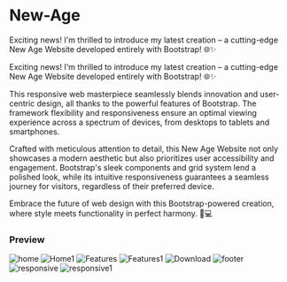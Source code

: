 # New-Age
 Exciting news! I'm thrilled to introduce my latest creation – a cutting-edge New Age Website developed entirely with Bootstrap! 🌐✨

Exciting news! I'm thrilled to introduce my latest creation – a cutting-edge New Age Website developed entirely with Bootstrap! 🌐✨

This responsive web masterpiece seamlessly blends innovation and user-centric design, all thanks to the powerful features of Bootstrap. The framework flexibility and responsiveness ensure an optimal viewing experience across a spectrum of devices, from desktops to tablets and smartphones.

Crafted with meticulous attention to detail, this New Age Website not only showcases a modern aesthetic but also prioritizes user accessibility and engagement. Bootstrap's sleek components and grid system lend a polished look, while its intuitive responsiveness guarantees a seamless journey for visitors, regardless of their preferred device.

Embrace the future of web design with this Bootstrap-powered creation, where style meets functionality in perfect harmony. 🚀💻

<strong><h3>Preview</strong></h3>
![home](https://github.com/Sanket-825/New-Age/assets/123058949/855e7d20-52b5-4c90-9ac9-02773d3a1f4b)
![Home1](https://github.com/Sanket-825/New-Age/assets/123058949/3a21f01b-1f2e-41d1-a78b-1a3083e0b8d6)
![Features](https://github.com/Sanket-825/New-Age/assets/123058949/9a92b7ec-ef60-4eb0-8955-5f9707427340)
![Features1](https://github.com/Sanket-825/New-Age/assets/123058949/019a3080-e651-4b4e-baa4-509605e7f53f)
![Download](https://github.com/Sanket-825/New-Age/assets/123058949/d72eab0d-5889-4a6a-9b54-fdaec8e0cfd1)
![footer](https://github.com/Sanket-825/New-Age/assets/123058949/3f083463-cac8-44a3-b7d9-bf8ee3a3420b)
![responsive](https://github.com/Sanket-825/New-Age/assets/123058949/b00218b4-0317-452d-a556-9d9e8bb79b5e)
![responsive1](https://github.com/Sanket-825/New-Age/assets/123058949/4605f8c7-4360-4f17-baa9-4484d506c1b0)
